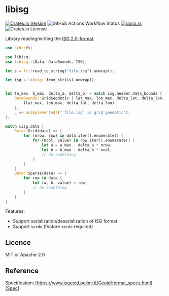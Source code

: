 # libisg

[![Crates.io Version](https://img.shields.io/crates/v/libisg?logo=rust)](https://crates.io/crates/libisg)
![GitHub Actions Workflow Status](https://img.shields.io/github/actions/workflow/status/paqira/libisg/ci.yaml?logo=GitHub)
[![docs.rs](https://img.shields.io/docsrs/libisg?logo=rust)](https://docs.rs/libisg/)
![Crates.io License](https://img.shields.io/crates/l/libisg)

Library reading/writing the [ISG 2.0-format][Spec].

```rust
use std::fs;

use libisg;
use libisg::{Data, DataBounds, ISG};

let s = fs::read_to_string("file.isg").unwrap();

let isg = libisg::from_str(&s).unwrap();


let (a_max, b_max, delta_a, delta_b) = match isg.header.data_bounds {
    DataBounds::GridGeodetic { lat_max, lon_max, delta_lat, delta_lon, .. } => {
        (lat_max, lon_max, delta_lat, delta_lon)
    },
    _ => unimplemented!("`file.isg` is grid geodetic"),
};

match &isg.data {
    Data::Grid(data) => {
        for (nrow, row) in data.iter().enumerate() {
            for (ncol, value) in row.iter().enumerate() {
                let a = a_max - delta_a * nrow;
                let b = b_max - delta_b * ncol;
                // do something
            }
        }
    }
    Data::Sparse(data) => {
        for row in data {
            let (a, b, value) = row;
            // do something
        }
    }
}
```

Features:

- Support serialization/deserialization of ISG format
- Support `serde` (feature `serde` required)

## Licence

MIT or Apache-2.0

## Reference

Specification: [https://www.isgeoid.polimi.it/Geoid/format_specs.html][Spec]

[Spec]: https://www.isgeoid.polimi.it/Geoid/format_specs.html
